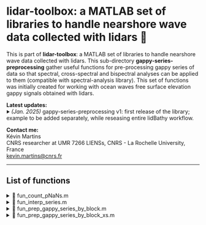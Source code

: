 # lidar-toolbox: a MATLAB set of libraries to handle nearshore wave data collected with lidars 🌊

This is part of **lidar-toolbox**: a MATLAB set of libraries to handle nearshore wave data collected with lidars. This sub-directory **gappy-series-preprocessing** gather useful functions for pre-processing gappy series of data so that spectral, cross-spectral and bispectral analyses can be applied to them (compatible with spectral-analysis library). This set of functions was initially created for working with ocean waves free surface elevation gappy signals obtained with lidars.  

<strong>Latest updates:</strong>  
<sub><sup>:arrow_forward:</sup></sub> *(Jan. 2025)*
gappy-series-preprocessing v1: first release of the library; example to be added separately, while reseasing entire lidBathy workflow.

<strong>Contact me:</strong>  
Kévin Martins  
CNRS researcher at UMR 7266 LIENSs, CNRS - La Rochelle University, France  
kevin.martins@cnrs.fr

---

## List of functions

<details>
  <summary>📄 fun_count_pNaNs.m</summary>  
  <br>  

  **Description**:  
  Function computing and returning the percentage of NaNs within a timeseries.

  **Inputs**:  

  | Name      | Type   | Description                                                      |
  |-----------|--------|------------------------------------------------------------------|
  | `data`    | double | series of data (potentially) containing NaNs                     |

  **Outputs**:  
  &nbsp;&nbsp;Returns `pNaNs`, the percentage of NaNs within `data`.

</details>

<details>
  <summary>📄 fun_interp_series.m</summary>  
  <br>  

  **Description**:  
  Linear interpolation of a timeseries, with special treatment at the timeseries tails. More options could be later added, depending on the complexity required here, but for spectral analysis, sensitivity tests showed little influence so far.  

  **Inputs**:  

  | Name      | Type   | Description                                                      |
  |-----------|--------|------------------------------------------------------------------|
  | `x`       | double | grid data (generally time, as mostly intended for timeseries) [whatever unit] |  
  | `data`    | double | series of data containing NaNs [whatever unit]; same length as `x`                                         |  
  | `tail_method` | int   | 1 - imposing first (last) non-NaN value at beginning (end) of series (preferred); or 2 - removing NaN values at beginning and end of series (NB: thus changing length of series) |

  **Outputs**:  
  &nbsp;&nbsp;`x`, the grid data, only useful when `tail_method = 2`  
  &nbsp;&nbsp;`data`, the interpolated series

</details>

<details>
  <summary>📄 fun_prep_gappy_series_by_block.m</summary>  
  <br>  

  **Description**:  
  Function restructuring a potentially gappy series into a matrix with overlapping blocks of length nfft. This is intended to prepare the timeseries for spectral analysis, using a threshold on the percentage of NaNs allowed per block, for quality control. This is particularly useful for lidar data, for instance, which can be naturally gappy, or to deal with large blocs of NaNs within a data series. We also keep track of time, if needed.  

  **Inputs**:  

  | Name      | Type   | Description                                                      |
  |-----------|--------|------------------------------------------------------------------|
  | `time`    | double | grid data (generally time, as mostly intended for timeseries) [whatever unit] |  
  | `signal`  | int    | series of data potentially containing NaNs [whatever unit]; same length as `time`   |  
  | `nfft`    | int    | block length for the FFT (default = 256)                        |
  | `overlap` | int    | percentage overlap (typical is 50%, 75% optimises edof)        |
  | `thperNaN` | int   | maximal percentage of NaNs allowed within block of data |

  **Outputs**:  
  &nbsp;&nbsp; `time_mat`, time matrix corresponding to block of data.  
  &nbsp;&nbsp; `signal_mat`, data matrix of size ( nfft , number of blocks with less than thperNaN % of NaNs).  

</details>

<details>
  <summary>📄 fun_prep_gappy_series_by_block_xs.m</summary>  
  <br>  

  **Description**:  
  Function restructuring two potentially gappy series into matrices with overlapping blocks of length nfft. This is intended to prepare the timeseries for cross-spectral analysis, using a threshold on the percentage of NaNs allowed per block, for quality control. This is particularly useful for lidar data, for instance, which can be naturally gappy, or to deal with large blocs of NaNs within a data series. We also keep track of time, if needed.  

  **Inputs**:  

  | Name      | Type   | Description                                                      |
  |-----------|--------|------------------------------------------------------------------|
  | `time`    | double | grid data (generally time, as mostly intended for timeseries) [whatever unit] |  
  | `signal_1` | double | first series of data potentially containing NaNs [whatever unit]; same length as `time`   | 
  | `signal_2` | double | second series of data potentially containing NaNs [whatever unit]; same length as `time`  |  
  | `nfft`    | int    | block length for the FFT (default = 256)                        |
  | `overlap` | int    | percentage overlap (typical is 50%, 75% optimises edof)                     |
  | `thperNaN` | int   | maximal percentage of NaNs allowed within block of data |

  **Outputs**:  
  &nbsp;&nbsp; `time_mat`, time matrix corresponding to block of data.  
  &nbsp;&nbsp; `signal_1_mat`, data matrix from signal_1 of size ( nfft , number of blocks with less than thperNaN % of NaNs).  
  &nbsp;&nbsp; `signal_2_mat`, data matrix from signal_2 of size ( nfft , number of blocks with less than thperNaN % of NaNs).  

</details>

